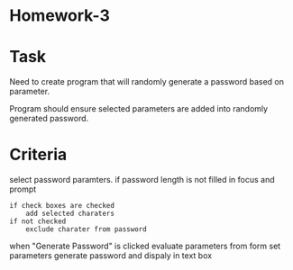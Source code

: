 # Homework-3

# Task

Need to create program that will randomly generate a password based on parameter. 

Program should ensure selected parameters are added into randomly generated password.

# Criteria

select password paramters.
    if password length is not filled in
        focus and prompt
    
    if check boxes are checked
        add selected charaters
    if not checked
        exclude charater from password

when "Generate Password" is clicked
    evaluate parameters from form
    set parameters
    generate password and dispaly in text box